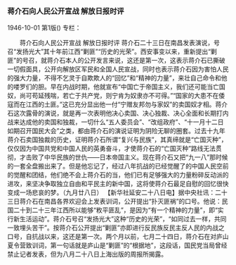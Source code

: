 ### 蒋介石向人民公开宣战  解放日报时评

1946-10-01
第1版()
专栏：

　　蒋介石向人民公开宣战
    解放日报时评
    蒋介石二十三日在南昌发表演说，号召“发扬光大”其十年前江西“剿匪”“历史的光荣”。西安事变以来，重新提出“剿匪”的号召，就蒋介石本人的公开发言来说，这还是第一次，这表示蒋介石已撕破一切假面具，公开向解放区军民和全国人民宣战，同时也表示蒋介石因为害怕人民的强大力量，不得不乞灵于自欺欺人的“回忆”和“精神的力量”，来壮自己命令和他的喽罗们的胆。早在内战时期，他就宣布“中国亡于帝国主义，我们还可能当亡国奴，尚可苟延残喘，若亡于共产党，则宁肯为奴隶亦不可得。”“国家的大患不在倭寇而在江西的土匪。”这已充分显出他一付“宁赠友邦勿与家奴”的卖国奴才相。蒋介石这次露骨的演说，就是再一次表明他决心卖国、决心独裁、决心全面和长期打内战来达成他的卖国和独裁，一切什么“五人委员会”、“改组政府”、“十一月十二日如期召开国民大会”之类，都由蒋介石的演说证明为阴险无聊的圈套。过去十九年蒋介石卖国独裁的历史，证明蒋介石所谓“复兴与民族”，其真缔就是“亡国灭种”，仅仅因为中国共党和中国人民的英勇奋斗，才使蒋介石的“亡国灭种”路线无法贯彻，才击败了中华民族的世仇——日本帝国主义。现在蒋介石又把“九一八”那时候的一套全盘搬出来了。但是他忘记了，经过八年抗战的已经觉醒了的中国人民空前的觉醒和团结，他们绝不会上蒋介石的当，他们已有足够强大的力量粉碎反动派的进攻，来坚决争取独立自由和平民主的新中国，这将使蒋介石最足自慰的回忆很快变成一场悲哀的梦。（九月廿八日）
    【新华社延安二十八日电】据中央社讯：二十三日蒋介石在南昌各界欢迎会上发表训词，公开提出“扑灭匪祸”的口号。他说：民国二十到二十三年江西所以能够“敉平匪乱”，是因为“有一个精神的力量”，即“实行新生活运动”。蒋介石号召“发扬光大”这种“历史的光荣”，“如同过去一样，共同一致埋头苦干”。按蒋介石公开提出“剿匪”亦即进行反民族反民主反人民的内战之口号，自抗战以来，这还是第一次。两个月以前，七月二十四日，蒋介石在对庐山夏令营致训词，第一句话就是庐山是“剿匪”的“根据地”，这段话，国民党当局曾经禁止记者发表，但为八月二十八日上海出版的周报所揭露。
